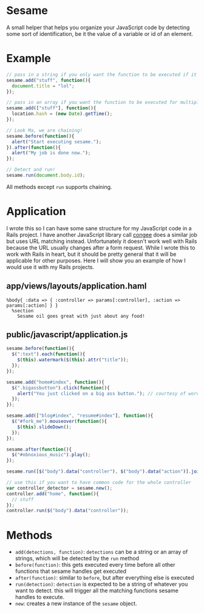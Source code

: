 # Sesame

A small helper that helps you organize your JavaScript code by detecting some sort of identification, be it the value of a variable or id of an element.

# Example

  ``` javascript
  // pass in a string if you only want the function to be executed if it detects that
  sesame.add("stuff", function(){
    document.title = "lol";
  });

  // pass in an array if you want the function to be executed for multiple values
  sesame.add(["stuff"], function(){
    location.hash = (new Date).getTime();
  });

  // Look Ma, we are chaining!
  sesame.before(function(){
    alert("Start executing sesame.");
  }).after(function(){
    alert("My job is done now.");
  });
  
  // Detect and run!
  sesame.run(document.body.id);
  ```

All methods except `run` supports chaining.

# Application

I wrote this so I can have some sane structure for my JavaScript code in a Rails project. I have another JavaScript library call [congee](https://github.com/haochi/congee) does a similar job but uses URL matching instead. Unfortunately it doesn't work well with Rails because the URL usually changes after a form request. While I wrote this to work with Rails in heart, but it should be pretty general that it will be applicable for other purposes. Here I will show you an example of how I would use it with my Rails projects.

## app/views/layouts/application.haml

  ``` haml
  %body{ :data => { :controller => params[:controller], :action => params[:action] } }
    %section
      Sesame oil goes great with just about any food!
  ```

## public/javascript/application.js

  ``` javascript
  sesame.before(function(){
    $(":text").each(function(){
      $(this).watermark($(this).attr("title"));
    });
  });

  sesame.add("home#index", function(){
    $(".bigassbutton").click(function(){
      alert("You just clicked on a big ass button."); // courtesy of wordpress.com
    });
  });

  sesame.add(["blog#index", "resume#index"], function(){
    $("#fork_me").mouseover(function(){
      $(this).slideDown();
    });
  });
  
  sesame.after(function(){
    $("#obnoxious_music").play();
  });

  sesame.run([$("body").data("controller"), $("body").data("action")].join("#"));

  // use this if you want to have common code for the whole controller
  var controller_detector = sesame.new();
  controller.add("home", function(){
    // stuff
  });
  controller.run($("body").data("controller"));
  ```

# Methods

* `add(detections, function)`: `detections` can be a string or an array of strings, which will be detected by the `run` method
* `before(function)`: this gets executed every time before all other functions that sesame handles get executed
* `after(function)`: similar to `before`, but after everything else is executed
* `run(detection)`: `detection` is expected to be a string of whatever you want to detect. this will trigger all the matching functions sesame handles to execute.
* `new`: creates a new instance of the `sesame` object.
